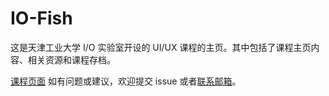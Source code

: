 # IO-Fish

这是天津工业大学 I/O 实验室开设的 UI/UX 课程的主页。其中包括了课程主页内容、相关资源和课程存档。

[课程页面](https://uix.iolab.one/uix)
如有问题或建议，欢迎提交 issue 或者[联系邮箱](mailto:influx.seas_0f@icloud.com)。
